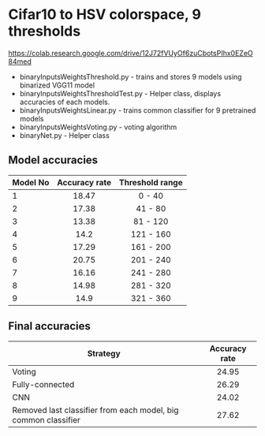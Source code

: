 Cifar10 to HSV colorspace, 9 thresholds
===================

https://colab.research.google.com/drive/12J72fVUyOf6zuCbotsPIhx0EZeO84med

- binaryInputsWeightsThreshold.py - trains and stores 9 models 
using binarized VGG11 model
- binaryInputsWeightsThresholdTest.py - Helper class, displays
accuracies of each models.
- binaryInputsWeightsLinear.py - trains common classifier for 
9 pretrained models
- binaryInputsWeightsVoting.py - voting algorithm
- binaryNet.py - Helper class

Model accuracies
-------------
| Model No | Accuracy rate | Threshold range |
| ------------- |:-------------:|:-------------:|
| 1| 18.47 | 0 - 40|
| 2| 17.38 | 41 - 80|
| 3| 13.38 | 81 - 120|
| 4| 14.2  | 121 - 160|
| 5| 17.29 | 161 - 200|
| 6| 20.75 | 201 - 240|
| 7| 16.16 | 241 - 280|
| 8| 14.98 | 281 - 320|
| 9| 14.9  | 321 - 360|

Final accuracies
-------------
| Strategy | Accuracy rate |
| ------------- |:-------------:|
| Voting     | 24.95 |
| Fully-connected     | 26.29 |
| CNN     | 24.02      |
| Removed last classifier from each model, big common classifier|    27.62  |